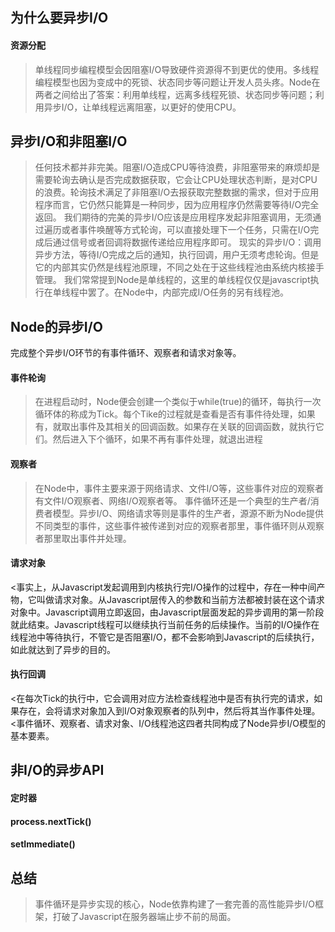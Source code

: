 
## 为什么要异步I/O

#### 资源分配
>单线程同步编程模型会因阻塞I/O导致硬件资源得不到更优的使用。多线程编程模型也因为变成中的死锁、状态同步等问题让开发人员头疼。Node在两者之间给出了答案：利用单线程，远离多线程死锁、状态同步等问题；利用异步I/O，让单线程远离阻塞，以更好的使用CPU。

## 异步I/O和非阻塞I/O
>任何技术都并非完美。阻塞I/O造成CPU等待浪费，非阻塞带来的麻烦却是需要轮询去确认是否完成数据获取，它会让CPU处理状态判断，是对CPU的浪费。轮询技术满足了非阻塞I/O去报获取完整数据的需求，但对于应用程序而言，它仍然只能算是一种同步，因为应用程序仍然需要等待I/O完全返回。
>我们期待的完美的异步I/O应该是应用程序发起非阻塞调用，无须通过遍历或者事件唤醒等方式轮询，可以直接处理下一个任务，只需在I/O完成后通过信号或者回调将数据传递给应用程序即可。
>现实的异步I/O：调用异步方法，等待I/O完成之后的通知，执行回调，用户无须考虑轮询。但是它的内部其实仍然是线程池原理，不同之处在于这些线程池由系统内核接手管理。
>我们常常提到Node是单线程的，这里的单线程仅仅是javascript执行在单线程中罢了。在Node中，内部完成I/O任务的另有线程池。

## Node的异步I/O
  
  完成整个异步I/O环节的有事件循环、观察者和请求对象等。
  
#### 事件轮询
>在进程启动时，Node便会创建一个类似于while(true)的循环，每执行一次循环体的称成为Tick。每个Tike的过程就是查看是否有事件待处理，如果有，就取出事件及其相关的回调函数。如果存在关联的回调函数，就执行它们。然后进入下个循环，如果不再有事件处理，就退出进程

#### 观察者
>在Node中，事件主要来源于网络请求、文件I/O等，这些事件对应的观察者有文件I/O观察者、网络I/O观察者等。
>事件循环还是一个典型的生产者/消费者模型。异步I/O、网络请求等则是事件的生产者，源源不断为Node提供不同类型的事件，这些事件被传递到对应的观察者那里，事件循环则从观察者那里取出事件并处理。

#### 请求对象
<事实上，从Javascript发起调用到内核执行完I/O操作的过程中，存在一种中间产物，它叫做请求对象。从Javascript层传入的参数和当前方法都被封装在这个请求对象中。Javascript调用立即返回，由Javascript层面发起的异步调用的第一阶段就此结束。Javascript线程可以继续执行当前任务的后续操作。当前的I/O操作在线程池中等待执行，不管它是否阻塞I/O，都不会影响到Javascript的后续执行，如此就达到了异步的目的。

#### 执行回调
<在每次Tick的执行中，它会调用对应方法检查线程池中是否有执行完的请求，如果存在，会将请求对象加入到I/O对象观察者的队列中，然后将其当作事件处理。
<事件循环、观察者、请求对象、I/O线程池这四者共同构成了Node异步I/O模型的基本要素。

## 非I/O的异步API

#### 定时器

#### process.nextTick()

#### setImmediate()

## 总结
>事件循环是异步实现的核心，Node依靠构建了一套完善的高性能异步I/O框架，打破了Javascript在服务器端止步不前的局面。
